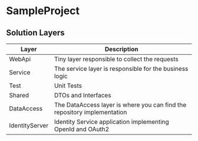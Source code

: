 # SampleProject

## Solution Layers

Layer | Description
------------- | -------------
WebApi  | Tiny layer responsible to collect the requests
Service  | The service layer is responsible for the business logic
Test  | Unit Tests
Shared  | DTOs and Interfaces
DataAccess  | The DataAccess layer is where you can find the repository implementation
IdentityServer  | Identity Service application implementing OpenId and OAuth2